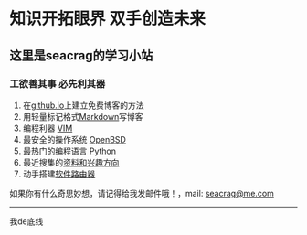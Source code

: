 # 知识开拓眼界 双手创造未来
## 这里是seacrag的学习小站
### 工欲善其事 必先利其器 ###

1. 在[github.io](/docs/githubdoc.md)上建立免费博客的方法
2. 用轻量标记格式[Markdown](/docs/Markdowndoc.md)写博客
3. 编程利器 [VIM](/docs/VIMdoc.md)
4. 最安全的操作系统 [OpenBSD](/docs/openbsddoc.md)
5. 最热门的编程语言 [Python](/docs/pythondoc.md)
6. 最近搜集的[资料和兴趣方向](/docs/think.md)
7. 动手搭建[软件路由器](/docs/openwrt.md)

如果你有什么奇思妙想，请记得给我发邮件哦！，mail: seacrag@me.com

***
我de底线
